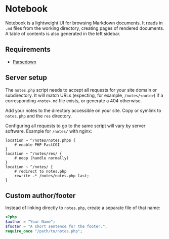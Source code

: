 # Notebook

Notebook is a lightweight UI for browsing Markdown documents.  It reads in `.md` files from the working directory, creating pages of rendered documents.  A table of contents is also generated in the left sidebar.

## Requirements

* [Parsedown](http://parsedown.org)

## Server setup

The `notes.php` script needs to accept all requests for your site domain or subdirectory.  It will match URLs (expecting, for example, `/notes/<note>`) if a corresponding `<note>.md` file exists, or generate a 404 otherwise.

Add your notes to the directory accessible on your site.  Copy or symlink to `notes.php` and the `res` directory.

Configuring all requests to go to the same script will vary by server software.  Example for `/notes/` with nginx:

```
location ~ ^/notes/notes.php$ {
    # enable PHP FastCGI
}
location ~ ^/notes/res/ {
    # noop (handle normally)
}
location ~ ^/notes/ {
    # redirect to notes.php
    rewrite .* /notes/notes.php last;
}
```

## Custom author/footer

Instead of linking directly to `notes.php`, create a separate file of that name:

```php
<?php
$author = "Your Name";
$footer = "A short sentence for the footer.";
require_once "/path/to/notes.php";
```
